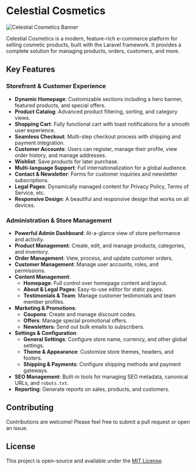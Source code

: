 # Celestial Cosmetics

![Celestial Cosmetics Banner](public/images/logo/logo.png)

Celestial Cosmetics is a modern, feature-rich e-commerce platform for selling cosmetic products, built with the Laravel framework. It provides a complete solution for managing products, orders, customers, and more.

## Key Features

### Storefront & Customer Experience
- **Dynamic Homepage**: Customizable sections including a hero banner, featured products, and special offers.
- **Product Catalog**: Advanced product filtering, sorting, and category views.
- **Shopping Cart**: Fully functional cart with toast notifications for a smooth user experience.
- **Seamless Checkout**: Multi-step checkout process with shipping and payment integration.
- **Customer Accounts**: Users can register, manage their profile, view order history, and manage addresses.
- **Wishlist**: Save products for later purchase.
- **Multi-language Support**: Full internationalization for a global audience.
- **Contact & Newsletter**: Forms for customer inquiries and newsletter subscriptions.
- **Legal Pages**: Dynamically managed content for Privacy Policy, Terms of Service, etc.
- **Responsive Design**: A beautiful and responsive design that works on all devices.

### Administration & Store Management
- **Powerful Admin Dashboard**: At-a-glance view of store performance and activity.
- **Product Management**: Create, edit, and manage products, categories, and inventory.
- **Order Management**: View, process, and update customer orders.
- **Customer Management**: Manage user accounts, roles, and permissions.
- **Content Management**:
    - **Homepage**: Full control over homepage content and layout.
    - **About & Legal Pages**: Easy-to-use editor for static pages.
    - **Testimonials & Team**: Manage customer testimonials and team member profiles.
- **Marketing & Promotions**:
    - **Coupons**: Create and manage discount codes.
    - **Offers**: Manage special promotional offers.
    - **Newsletters**: Send out bulk emails to subscribers.
- **Settings & Configuration**:
    - **General Settings**: Configure store name, currency, and other global settings.
    - **Theme & Appearance**: Customize store themes, headers, and footers.
    - **Shipping & Payments**: Configure shipping methods and payment gateways.
- **SEO Management**: Built-in tools for managing SEO metadata, canonical URLs, and `robots.txt`.
- **Reporting**: Generate reports on sales, products, and customers.

## Contributing

Contributions are welcome! Please feel free to submit a pull request or open an issue.

## License

This project is open-source and available under the [MIT License](LICENSE).
